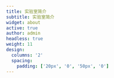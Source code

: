 ```yaml
---
title: 实验室简介
subtitle: 实验室简介
widget: about
active: true
author: admin
headless: true
weight: 11
design:
  columns: '2'
  spacing:
    padding: ['20px', '0', '50px', '0']
---
```


